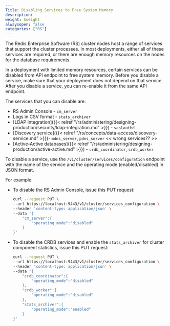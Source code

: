 ```yaml
---
Title: Disabling Services to Free System Memory
description: 
weight: $weight
alwaysopen: false
categories: ["RS"]
---
```

The Redis Enterprise Software (RS) cluster nodes host a range of services that support the cluster processes.
In most deployments, either all of these services are required,
or there are enough memory resources on the nodes for the database requirements.

In a deployment with limited memory resources, certain services can be disabled from API endpoint to free system memory.
Before you disable a service, make sure that your deployment does not depend on that service.
After you disable a service, you can re-enable it from the same API endpoint.

The services that you can disable are:

- RS Admin Console - `cm_server`
- Logs in CSV format - `stats_archiver`
- [LDAP
Integration]({{< relref "/rs/administering/designing-production/security/ldap-integration.md" >}}) - `saslauthd`
- [Discovery service]({{< relref "/rs/concepts/data-access/discovery-service.md" >}})- `mdns_server`, `pdns_server` << wrong services?? >>
- [Active-Active databases]({{< relref "/rs/administering/designing-production/active-active.md" >}}) - `crdb_coordinator`, `crdb_worker`

To disable a service, use the `/v1/cluster/services/configuration` endpoint
with the name of the service and the operating mode (enabled/disabled) in JSON format.

For example:

- To disable the RS Admin Console, issue this PUT request:

    ```sh
    curl --request PUT \
    --url https://localhost:9443/v1/cluster/services_configuration \
    --header 'content-type: application/json' \
    --data '{
        "cm_server":{
            "operating_mode":"disabled"
        }
    }'
    ```

- To disable the CRDB services and enable the `stats_archiver` for cluster component statistics, issue this PUT request:

    ```sh
    curl --request PUT \
    --url https://localhost:9443/v1/cluster/services_configuration \
    --header 'content-type: application/json' \
    --data '{
        "crdb_coordinator":{
            "operating_mode":"disabled"
        },
        "crdb_worker":{
            "operating_mode":"disabled"
        },
        "stats_archiver":{
            "operating_mode":"enabled"
        }
    }'
    ```
